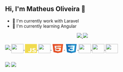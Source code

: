 ## Hi, I'm Matheus Oliveira 👋

- 🔭 I'm currently work with Laravel
- 🌱 I'm currently learning Angular

<div align="center">
  <a href="https://github.com/Matheus-O-Silva">
  <img height="180em" src="https://github-readme-stats.vercel.app/api?username=matheus-o-silva&show_icons=true&theme=dark&include_all_commits=true&count_private=true"/>
  <img height="180em" src="https://github-readme-stats.vercel.app/api/top-langs/?username=matheus-o-silva&layout=compact&langs_count=7&theme=dark"/>
</div>

<div style="display: inline_block"><br>
<img src="https://cdn.jsdelivr.net/gh/devicons/devicon@latest/icons/laravel/laravel-original.svg" />
<img align="center"  height="30" width="40" src="https://cdn.jsdelivr.net/gh/devicons/devicon/icons/vuejs/vuejs-original-wordmark.svg">
<img align="center"  height="30" width="40" src="https://raw.githubusercontent.com/devicons/devicon/master/icons/javascript/javascript-plain.svg">
<img align="center"  height="30" width="40" src="https://cdn.jsdelivr.net/gh/devicons/devicon/icons/git/git-original.svg">
<img align="center"  height="30" width="40" src="https://raw.githubusercontent.com/devicons/devicon/master/icons/html5/html5-original.svg">
<img align="center"  height="30" width="40" src="https://raw.githubusercontent.com/devicons/devicon/master/icons/css3/css3-original.svg">
<img align="center"  height="30" width="40" src="https://cdn.jsdelivr.net/gh/devicons/devicon/icons/mysql/mysql-original-wordmark.svg">
<img align="center"  height="30" width="40" src="https://cdn.jsdelivr.net/gh/devicons/devicon/icons/docker/docker-original-wordmark.svg">
<img align="center"  height="30" width="40" src="https://cdn.jsdelivr.net/gh/devicons/devicon/icons/ubuntu/ubuntu-plain-wordmark.svg">
</div>
  
##  
  
<div>  
  <a href = "mailto:matheus.oliveira110101@gmail.com"><img src="https://img.shields.io/badge/-Gmail-%23333?style=for-the-badge&logo=gmail&logoColor=white" target="_blank"></a>
  <a href="https://www.linkedin.com/in/matheus-oliveira-384082120" target="_blank"><img src="https://img.shields.io/badge/-LinkedIn-%230077B5?style=for-the-badge&logo=linkedin&logoColor=white" target="_blank"></a> 
 
</div>  
